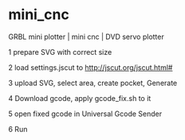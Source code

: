 # mini_cnc
GRBL mini plotter | mini cnc | DVD servo plotter


1 prepare SVG with correct size

2 load settings.jscut to 
http://jscut.org/jscut.html#

3 upload SVG, select area, create pocket, Generate

4 Download gcode, apply gcode_fix.sh to it

5 open fixed gcode in Universal Gcode Sender

6 Run